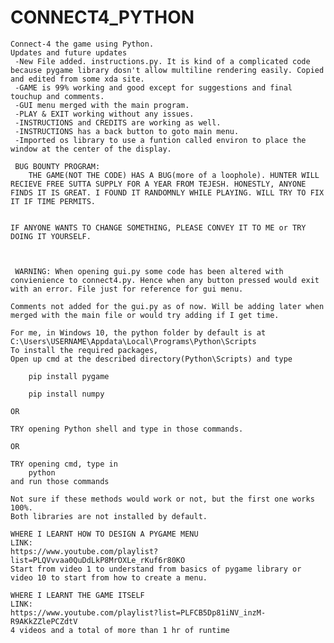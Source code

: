 # CONNECT4_PYTHON
	Connect-4 the game using Python.
	Updates and future updates
	 -New File added. instructions.py. It is kind of a complicated code because pygame library dosn't allow multiline rendering easily. Copied and edited from some xda site.
	 -GAME is 99% working and good except for suggestions and final touchup and comments.
	 -GUI menu merged with the main program.
	 -PLAY & EXIT working without any issues.
	 -INSTRUCTIONS and CREDITS are working as well.
	 -INSTRUCTIONS has a back button to goto main menu.
	 -Imported os library to use a funtion called environ to place the window at the center of the display. 
	 
	 BUG BOUNTY PROGRAM:
	 	THE GAME(NOT THE CODE) HAS A BUG(more of a loophole). HUNTER WILL RECIEVE FREE SUTTA SUPPLY FOR A YEAR FROM TEJESH. HONESTLY, ANYONE FINDS IT IS GREAT. I FOUND IT RANDOMNLY WHILE PLAYING. WILL TRY TO FIX IT IF TIME PERMITS.
	
	
	IF ANYONE WANTS TO CHANGE SOMETHING, PLEASE CONVEY IT TO ME or TRY DOING IT YOURSELF.
	
	 
	 
	 WARNING: When opening gui.py some code has been altered with convienience to connect4.py. Hence when any button pressed would exit with an error. File just for reference for gui menu.
	 
	Comments not added for the gui.py as of now. Will be adding later when merged with the main file or would try adding if I get time.
	
	For me, in Windows 10, the python folder by default is at C:\Users\USERNAME\Appdata\Local\Programs\Python\Scripts
	To install the required packages,
	Open up cmd at the described directory(Python\Scripts) and type
	
		pip install pygame
		
		pip install numpy
		
	OR 
	
	TRY opening Python shell and type in those commands. 
	
	OR
	
	TRY opening cmd, type in 
		python
	and run those commands
	
	Not sure if these methods would work or not, but the first one works 100%.
	Both libraries are not installed by default.
	
	WHERE I LEARNT HOW TO DESIGN A PYGAME MENU
	LINK:
	https://www.youtube.com/playlist?list=PLQVvvaa0QuDdLkP8MrOXLe_rKuf6r80KO
	Start from video 1 to understand from basics of pygame library or video 10 to start from how to create a menu.
	
	WHERE I LEARNT THE GAME ITSELF
	LINK:
	https://www.youtube.com/playlist?list=PLFCB5Dp81iNV_inzM-R9AKkZZlePCZdtV
	4 videos and a total of more than 1 hr of runtime
	
